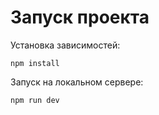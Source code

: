 # Запуск проекта

Установка зависимостей:
```
npm install
```
Запуск на локальном сервере:
```
npm run dev
```